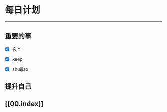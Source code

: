 
# 每日计划
---
## 重要的事

- [x]    夜丫
- [x]   keep
- [x]  shuijiao



## 提升自己

  



## [[00.index]]










